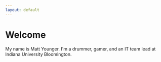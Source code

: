 ```yaml
---
layout: default
---
```

# Welcome

My name is Matt Younger. I'm a drummer, gamer, and an IT team lead at Indiana University Bloomington.
